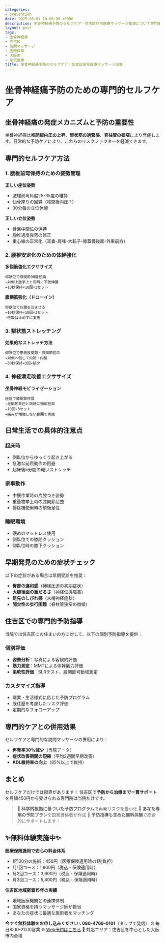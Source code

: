 ```yaml
---
categories:
- prevention
date: 2025-08-01 10:00:00 +0900
description: 坐骨神経痛予防のセルフケア｜住吉区在宅医療マッサージ指導について専門家が解説。坐骨神経痛の予防と改善のための科学的セルフケア方法を詳しく説明します。
layout: post
tags:
- 坐骨神経痛
- 住吉区
- 訪問マッサージ
- 医療保険
- 大阪市
- 在宅医療
title: 坐骨神経痛予防のセルフケア｜住吉区在宅医療マッサージ指導
---
```



# 坐骨神経痛予防のための専門的セルフケア

## 坐骨神経痛の発症メカニズムと予防の重要性

坐骨神経痛は**椎間板内圧の上昇**、**梨状筋の過緊張**、**脊柱管の狭窄**により発症します。日常的な予防ケアにより、これらのリスクファクターを軽減できます。

## 専門的セルフケア方法

### 1. 腰椎前弯保持のための姿勢管理

**正しい座位姿勢**
- 腰椎前弯角度25-35度の維持
- 仙骨座りの回避（椎間板内圧↑）
- 30分毎の立位休憩

**正しい立位姿勢**
- 骨盤中間位の保持
- 胸椎過度後弯の修正
- 重心線の正常化（耳垂-肩峰-大転子-膝蓋骨後面-外果前方）

### 2. 腰椎安定化のための体幹強化

**多裂筋強化エクササイズ**
```
仰臥位で膝関節90度屈曲
→対側上肢挙上と同時に下肢伸展
→10秒保持×10回×2セット
```

**腹横筋強化（ドローイン）**
```
仰臥位でお腹を凹ませる
→10秒保持×10回×3セット
→呼吸は止めずに実施
```

### 3. 梨状筋ストレッチング

**効果的なストレッチ方法**
```
仰臥位で患側股関節・膝関節屈曲
→対側へ倒して内転・内旋
→30秒保持×3回×朝夕
```

### 4. 神経滑走改善エクササイズ

**坐骨神経モビライゼーション**
```
座位で膝関節伸展
→足関節背屈と同時に頸部屈曲
→10回×3セット
→痛みが増強しない範囲で実施
```

## 日常生活での具体的注意点

### 起床時
- 側臥位からゆっくり起き上がる
- 急激な前屈動作の回避
- 起床後5分間の軽いストレッチ

### 家事動作
- 中腰作業時の片膝つき姿勢
- 重量物挙上時の膝関節屈曲
- 掃除機使用時の前後足位

### 睡眠環境
- 硬めのマットレス使用
- 側臥位での膝間クッション
- 仰臥位時の膝下クッション

## 早期発見のための症状チェック

以下の症状がある場合は早期受診を推奨：
- **臀部の違和感**（神経圧迫の初期症状）
- **大腿後面の重だるさ**（神経伝導障害）
- **足先のしびれ感**（末梢神経症状）
- **間欠性の歩行困難**（脊柱管狭窄の徴候）

## 住吉区での専門的予防指導

当院では住吉区にお住まいの方に対して、以下の個別予防指導を提供：

### 個別評価
- **姿勢分析**：写真による客観的評価
- **筋力測定**：MMTによる体幹筋力評価
- **柔軟性評価**：SLRテスト、股関節可動域測定

### カスタマイズ指導
- 職業・生活様式に応じた予防プログラム
- 既往歴を考慮したリスク評価
- 定期的なフォローアップ

## 専門的ケアとの併用効果

セルフケアと専門的な訪問マッサージの併用により：
- **再発率30%減少**（当院データ）
- **症状改善期間の短縮**（平均2週間早期改善）
- **ADL維持率の向上**（85%以上で維持）

## まとめ

セルフケアだけでは限界があります！
住吉区で**予防から治療まで一貫サポート**を月額450円から受けられる専門院は当院だけです。

> 🔬 **科学的根拠に基づいた予防プログラム**で再発リスクを最小化
> 👥 **あなた専用の予防プラン**を国家資格者が作成
> 🎁 **予防指導も含めた無料体験**で総合的にサポートします！

## ✨無料体験実施中✨

**医療保険適用で安心の料金体系**
- 1回30分の施術：450円（医療保険適用時の1割負担）
- 月1回コース：1,800円（税込・保険適用時）
- 月2回コース：3,600円（税込・保険適用時）
- 月3回コース：5,400円（税込・保険適用時）

**住吉区地域密着15年の実績**
- 地域医療機関との連携体制
- 国家資格を持つマッサージ師が担当
- あなたの症状に最適な施術者をマッチング

**今すぐ無料体験をお申し込みください**
📞 **080-4769-0101**（タップで発信）
⏰ 毎日8:00-21:00営業
🌐 [Web予約はこちら](https://peraichi.com/landing_pages/view/himawari-massage/)
📍 対応エリア：住吉区を中心とした大阪市内全域

